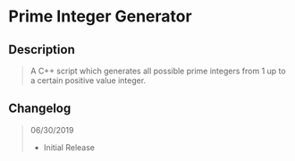 # Prime Integer Generator

## Description
> A C++ script which generates all possible prime integers from 1 up to a certain positive value integer.

## Changelog
> 06/30/2019
> - Initial Release

